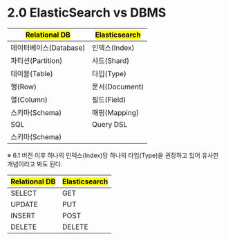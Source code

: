 # 2.0 ElasticSearch vs DBMS



| <mark style="background-color:yellow;">**Relational DB**</mark> | <mark style="background-color:yellow;">**Elasticsearch**</mark> |
| --------------------------------------------------------------- | --------------------------------------------------------------- |
| 데이터베이스(Database)                                                | 인덱스(Index)                                                      |
| 파티션(Partition)                                                  | 샤드(Shard)                                                       |
| 테이블(Table)                                                      | 타입(Type)                                                        |
| 행(Row)                                                          | 문서(Document)                                                    |
| 열(Column)                                                       | 필드(Field)                                                       |
| 스키마(Schema)                                                     | 매핑(Mapping)                                                     |
| SQL                                                             | Query DSL                                                       |
| 스키마(Schema)                                                     |                                                                 |

※ 6.1 버전 이후 하나의 인덱스(Index)당 하나의 타입(Type)을 권장하고 있어 유사한 개념이라고 봐도 된다.



| <mark style="background-color:yellow;">**Relational DB**</mark> |  <mark style="background-color:yellow;">**Elasticsearch**</mark> |
| --------------------------------------------------------------- | ---------------------------------------------------------------- |
| SELECT                                                          | GET                                                              |
| UPDATE                                                          | PUT                                                              |
| INSERT                                                          | POST                                                             |
| DELETE                                                          | DELETE                                                           |






